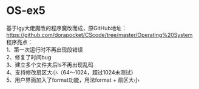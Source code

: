 # OS-ex5
基于lgy大佬魔改的程序魔改而成，原GitHub地址：https://github.com/dorapocket/CScode/tree/master/Operating%20System  
程序亮点：  
1、第一次运行时不再出现段错误  
2、修复了时间bug  
3、建立多个文件夹后ls不再出现乱码  
4、支持修改扇区大小（64～1024，超过1024未测试）  
5、用户界面加入了format功能，用法format + 扇区大小